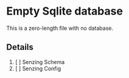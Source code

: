 # Empty Sqlite database

This is a zero-length file with no database.

## Details

1. [ ] Senzing Schema
1. [ ] Senzing Config
